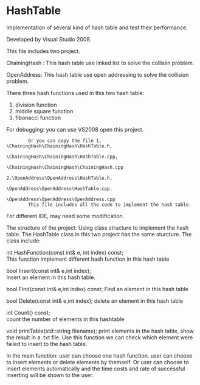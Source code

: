 # HashTable
Implementation of several kind of hash table and test their performance.

Developed by Visual Studio 2008. 

This file includes two project. 

ChainingHash : This hash table use linked list to solve the collisiin problem. 

OpenAddress:  This hash table use open addressing to solve the collision problem.

There three hash functions used in this two hash table: 

1. division function
2. middle square function
3. fibonacci function

For debugging: you can use VS2008 open this project.

            Or you can copy the file 1. \ChainingHash\ChainingHash\HashTable.h, 
                                       \ChainingHash\ChainingHash\HashTable.cpp,
                                       \ChainingHash\ChainingHash\ChainingHash.cpp
                                     2.\OpenAddress\OpenAddress\HashTable.h,
                                       \OpenAddress\OpenAddress\HashTable.cpp.
                                       \OpenAddress\OpenAddress\OpenAddress.cpp
            This file includes all the code to implement the hash table.
            
  For different IDE, may need some modification.
 
 The structure of the project:
  Using class structure to implement the hash table. 
  The HashTable class in this two project has the same sturcture. The class include:
  
int HashFunction(const int& e, int index) const;  
This function implement different hash function in this hash table

bool Insert(const int& e,int index);  
Insert an element in this hash table.

bool Find(const int& e,int index) const;
Find an element in this hash table

bool Delete(const int& e,int index);
delete an element in this hash table

int Count() const;  
count the number of elements in this hashtable

void printTable(std::string filename);
print elements in the hash table, show the result in a .txt file. Use this function we can check which element were failed to insert to the hash table.

In the main function:
user can choose one hash function. 
user can choose to insert elements or delete elements by themself. Or user can choose to insert elements automatically and the time costs and rate of successful inserting will be shown to the user.
